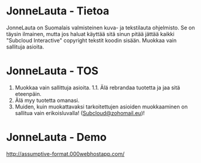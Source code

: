 # JonneLauta - Tietoa
JonneLauta on Suomalais valmisteinen kuva- ja tekstilauta ohjelmisto. Se on täysin ilmainen, mutta jos haluat käyttää sitä sinun pitää jättää kaikki "Subcloud Interactive" copyright tekstit koodin sisään. Muokkaa vain sallituja asioita.
# JonneLauta - TOS
1. Muokkaa vain sallittuja asioita.
1.1. Älä rebrandaa tuotetta ja jaa sitä eteenpäin.
2. Älä myy tuotetta omanasi.
3. Muiden, kuin muokattavaksi tarkoitettujen asioiden muokkaaminen on sallitua vain erikoisluvalla! (Subcloud@zohomail.eu)!
# JonneLauta - Demo
http://assumptive-format.000webhostapp.com/

